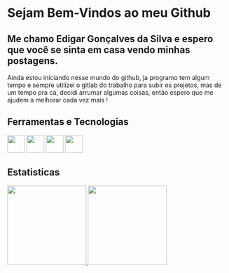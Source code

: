 <h1> Sejam Bem-Vindos ao meu Github</h1>

<h2>Me chamo <strong>Edigar Gonçalves da Silva</strong> e espero que você se sinta em casa vendo minhas postagens.</h2>

<p>
  Ainda estou iniciando nesse mundo do github, ja programo tem algum tempo e sempre utilizei o gitlab do trabalho para subir os projetos, mas de um tempo pra ca, decidi arrumar algumas coisas, então espero que me ajudem a melhorar cada vez mais ! 
</p>

## Ferramentas e Tecnologias


<img loading="lazy" src="https://cdn.jsdelivr.net/gh/devicons/devicon@latest/icons/java/java-original.svg" width="40" height="40"/> <img loading="lazy" src="https://cdn.jsdelivr.net/gh/devicons/devicon@latest/icons/python/python-original.svg" width="40" height="40"/> <img loading="lazy" src="https://cdn.jsdelivr.net/gh/devicons/devicon@latest/icons/javascript/javascript-original.svg" width="40" height="40"/> <img loading="lazy" src="https://cdn.jsdelivr.net/gh/devicons/devicon@latest/icons/docker/docker-original.svg" width="40" height="40"/> 


## Estatisticas

<div>
<a href="https://github.com/edigargon">
<img loading="lazy" height="180em" src="https://github-readme-stats.vercel.app/api/top-langs/?username=edigargon&layout=compact&langs_count=7&theme=dracula"/>
<img loading="lazy" height="180em" src="https://github-readme-stats.vercel.app/api?username=edigargon&show_icons=true&theme=dracula&include_all_commits=true&count_private=true"/>
</div>

          

<!--
**edigargon/edigargon** is a ✨ _special_ ✨ repository because its `README.md` (this file) appears on your GitHub profile.

Here are some ideas to get you started:

- 🔭 I’m currently working on ...
- 🌱 I’m currently learning ...
- 👯 I’m looking to collaborate on ...
- 🤔 I’m looking for help with ...
- 💬 Ask me about ...
- 📫 How to reach me: ...
- 😄 Pronouns: ...
- ⚡ Fun fact: ...
-->
